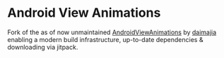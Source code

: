 # Android View Animations 
Fork of the as of now unmaintained [AndroidViewAnimations](https://github.com/daimajia/AndroidViewAnimations) by [daimajia](https://github.com/daimajia)
enabling a modern build infrastructure, up-to-date dependencies & downloading via jitpack.